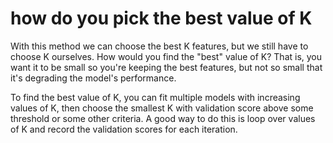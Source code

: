 # how do you pick the best value of K
With this method we can choose the best K features, but we still have to choose K ourselves. How would you find the "best" value of K? That is, you want it to be small so you're keeping the best features, but not so small that it's degrading the model's performance.

To find the best value of K, you can fit multiple models with increasing values of K, then choose the smallest K with validation score above some threshold or some other criteria. A good way to do this is loop over values of K and record the validation scores for each iteration.
